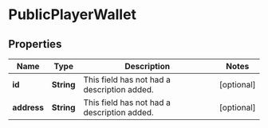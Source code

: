 

# PublicPlayerWallet

## Properties

Name | Type | Description | Notes
------------ | ------------- | ------------- | -------------
**id** | **String** | This field has not had a description added. |  [optional]
**address** | **String** | This field has not had a description added. |  [optional]




